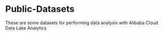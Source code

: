 # Public-Datasets
These are some datasets for performing data analysis with Alibaba Cloud Data Lake Analytics

